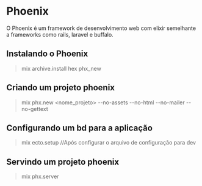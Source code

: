 # Phoenix
O Phoenix é um framework de desenvolvimento web com elixir semelhante a frameworks como rails, laravel e buffalo.

## Instalando o Phoenix
> mix archive.install hex phx_new

## Criando um projeto phoenix
> mix phx.new <nome_projeto> --no-assets --no-html --no-mailer --no-gettext

## Configurando um bd para a aplicação
> mix ecto.setup //Após configurar o arquivo de configuração para dev

## Servindo um projeto phoenix
> mix phx.server